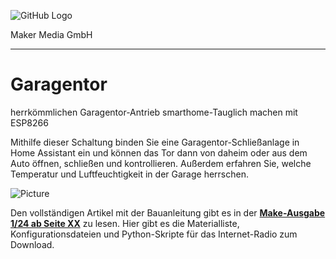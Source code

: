 ![GitHub Logo](http://www.heise.de/make/icons/make_logo.png)

Maker Media GmbH
*** 

# Garagentor
herrkömmlichen Garagentor-Antrieb smarthome-Tauglich machen mit ESP8266

Mithilfe dieser Schaltung binden Sie eine Garagentor-Schließanlage in Home Assistant ein und können das Tor dann von daheim oder aus dem Auto öffnen, schließen und kontrollieren. Außerdem erfahren Sie, welche Temperatur und Luftfeuchtigkeit in der Garage herrschen.

![Picture](https://github.com/heise/Internetradio/blob/master/radio.png) 

Den vollständigen Artikel mit der Bauanleitung gibt es in der **[Make-Ausgabe 1/24 ab Seite XX](https://www.heise.de/select/make/2019/1/1551100253897264)** zu lesen. 
Hier gibt es die Materialliste, Konfigurationsdateien und Python-Skripte für das Internet-Radio zum Download.
